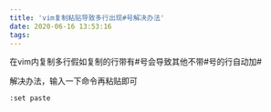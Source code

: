 ```yaml
---
title: 'vim复制粘贴导致多行出现#号解决办法'
date: 2020-06-16 13:53:16
tags:
---
```


在vim内复制多行假如复制的行带有#号会导致其他不带#号的行自动加#

解决办法，输入一下命令再粘贴即可
```
:set paste
```
